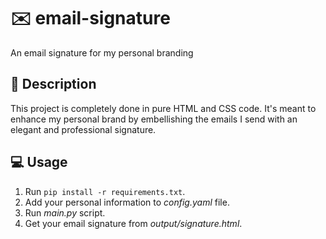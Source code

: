 # :envelope: email-signature

An email signature for my personal branding

## :speech_balloon: Description

This project is completely done in pure HTML and CSS code. It's meant to enhance my personal brand by embellishing the emails I send with an elegant and professional signature.

## :computer: Usage

1. Run `pip install -r requirements.txt`.
2. Add your personal information to _config.yaml_ file.
3. Run _main.py_ script.
4. Get your email signature from _output/signature.html_.
